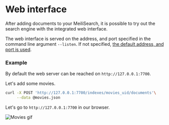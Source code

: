 # Web interface

After adding documents to your MeiliSearch, it is possible to try out the search engine with the integrated web interface.

The web interface is served on the address, and port specified in the command line argument `--listen`. If not specified, [the default address, and port is used](/guides/advanced_guides/binary.md#environment-variables-and-flags).

### Example

By default the web server can be reached on `http://127.0.0.1:7700`.

Let's add some movies.

```bash
curl -X POST 'http://127.0.0.1:7700/indexes/movies_uid/documents'\
     --data @movies.json
```

Let's go to `http://127.0.0.1:7700` in our browser.

![Movies gif](/movies_web_2.gif)
